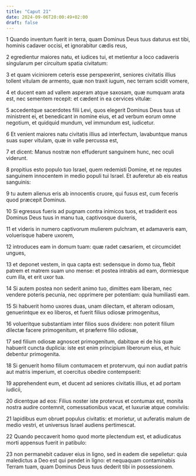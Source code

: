 ```yaml
---
title: "Caput 21"
date: 2024-09-06T20:00:49+02:00
draft: false
---
```



1 Quando inventum fuerit in terra, quam Dominus Deus tuus daturus est tibi, hominis cadaver occisi, et ignorabitur cædis reus,

2 egredientur maiores natu, et iudices tui, et metientur a loco cadaveris singularum per circuitum spatia civitatum:

3 et quam viciniorem ceteris esse perspexerint, seniores civitatis illius tollent vitulam de armento, quæ non traxit iugum, nec terram scidit vomere,

4 et ducent eam ad vallem asperam atque saxosam, quæ numquam arata est, nec sementem recepit: et cædent in ea cervices vitulæ:

5 accedentque sacerdotes filii Levi, quos elegerit Dominus Deus tuus ut ministrent ei, et benedicant in nomine eius, et ad verbum eorum omne negotium, et quidquid mundum, vel immundum est, iudicetur.

6 Et venient maiores natu civitatis illius ad interfectum, lavabuntque manus suas super vitulam, quæ in valle percussa est,

7 et dicent: Manus nostræ non effuderunt sanguinem hunc, nec oculi viderunt.

8 propitius esto populo tuo Israel, quem redemisti Domine, et ne reputes sanguinem innocentem in medio populi tui Israel. Et auferetur ab eis reatus sanguinis:

9 tu autem alienus eris ab innocentis cruore, qui fusus est, cum feceris quod præcepit Dominus.

10 Si egressus fueris ad pugnam contra inimicos tuos, et tradiderit eos Dominus Deus tuus in manu tua, captivosque duxeris,

11 et videris in numero captivorum mulierem pulchram, et adamaveris eam, voluerisque habere uxorem,

12 introduces eam in domum tuam: quæ radet cæsariem, et circumcidet ungues,

13 et deponet vestem, in qua capta est: sedensque in domo tua, flebit patrem et matrem suam uno mense: et postea intrabis ad eam, dormiesque cum illa, et erit uxor tua.

14 Si autem postea non sederit animo tuo, dimittes eam liberam, nec vendere poteris pecunia, nec opprimere per potentiam: quia humiliasti eam.

15 Si habuerit homo uxores duas, unam dilectam, et alteram odiosam, genuerintque ex eo liberos, et fuerit filius odiosæ primogenitus,

16 volueritque substantiam inter filios suos dividere: non poterit filium dilectæ facere primogenitum, et præferre filio odiosæ,

17 sed filium odiosæ agnoscet primogenitum, dabitque ei de his quæ habuerit cuncta duplicia: iste est enim principium liberorum eius, et huic debentur primogenita.

18 Si genuerit homo filium contumacem et protervum, qui non audiat patris aut matris imperium, et coercitus obedire contempserit:

19 apprehendent eum, et ducent ad seniores civitatis illius, et ad portam iudicii,

20 dicentque ad eos: Filius noster iste protervus et contumax est, monita nostra audire contemnit, comessationibus vacat, et luxuriæ atque conviviis:

21 lapidibus eum obruet populus civitatis: et morietur, ut auferatis malum de medio vestri, et universus Israel audiens pertimescat.

22 Quando peccaverit homo quod morte plectendum est, et adiudicatus morti appensus fuerit in patibulo:

23 non permanebit cadaver eius in ligno, sed in eadem die sepelietur: quia maledictus a Deo est qui pendet in ligno: et nequaquam contaminabis Terram tuam, quam Dominus Deus tuus dederit tibi in possessionem.

